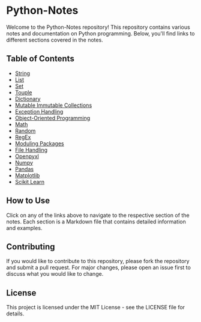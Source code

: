 # Python-Notes

Welcome to the Python-Notes repository! This repository contains various notes and documentation on Python programming. Below, you'll find links to different sections covered in the notes.

## Table of Contents

- [String](./String.md)
- [List](./List.md)
- [Set](./Set.md)
- [Touple](./Touple.md)
- [Dictionary](./Dictionary.md)
- [Mutable Immutable Collections](./Mutable_Immutable_Collections.md)
- [Exception Handling](./Exception_Handling.md)
- [Object-Oriented Programming](./Oops.md)
- [Math](./Math.md)
- [Random](./Random.md)
- [RegEx](./RegEx.md)
- [Moduling Packages](./Moduling_Packages.md)
- [File Handling](./File_Handling.md)
- [Openpyxl](./Openpyxl.md)
- [Numpy](./Numpy.md)
- [Pandas](./Pandas.md)
- [Matplotlib](./Matplotlib.md)
- [Scikit Learn](./Scikit-learn.md)


## How to Use

Click on any of the links above to navigate to the respective section of the notes. Each section is a Markdown file that contains detailed information and examples.

## Contributing

If you would like to contribute to this repository, please fork the repository and submit a pull request. For major changes, please open an issue first to discuss what you would like to change.

## License

This project is licensed under the MIT License - see the LICENSE file for details.